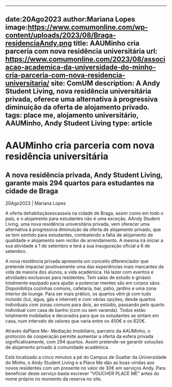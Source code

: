 
---
date:20Ago2023
author:Mariana Lopes
image:https://www.comumonline.com/wp-content/uploads/2023/08/Braga-residenciaAndy.png
title: AAUMinho cria parceria com nova residência universitária
url: https://www.comumonline.com/2023/08/associacao-academica-da-universidade-do-minho-cria-parceria-com-nova-residencia-universitaria/
site: ComUM
description: A Andy Student Living, nova residência universitária privada, oferece uma alternativa à progressiva diminuição da oferta de alojamento privado.
tags: place me, alojamento universitário, AAUMinho, Andy Student Living
type: article
---


# AAUMinho cria parceria com nova residência universitária

## A nova residência privada, Andy Student Living, garante mais 294 quartos para estudantes na cidade de Braga

20Ago2023 | Mariana Lopes

A oferta dehabitaçãoescasseia na cidade de Braga, assim como em todo o país, e o alojamento para estudantes não é uma exceção. AAndy Student Living, uma nova residência universitária privada, vem oferecer uma alternativa à progressiva diminuição da oferta de alojamento privado, que se tem sentido para estudantes, combatendo a falta de alojamento de qualidade e alojamento sem recibo de arrendamento. A mesma irá iniciar a sua atividade a 1 de setembro e terá a sua inauguração oficial a 6 de setembro.

A nova residência privada apresenta um conceito diferenciador que pretende impactar positivamente uma das experiências mais marcantes da vida da maioria dos alunos, a vida académica. Há lazer com eventos e atividades exclusivas para residentes. Tem salas de estudo e ginásio totalmente equipado para ajudar a potenciar mentes sãs em corpos sãos. Disponibiliza cozinhas comuns, cafetaria, bar, pátio, jardins e uma zona interior de lounge. Para ser mais prático, os quartos vêm já com tudo incluído (luz, água, gás e internet) e com várias opções, desde quartos individuais com zonas comuns para dois, ao estúdio, passando pelo quarto individual com casa de banho (com ou sem varanda). Todos estão totalmente mobilados e decorados para que os estudantes se sintam em casa, num intervalo de valores que varia entre os 450€ e os 620€.

Através daPlace Me- Mediação Imobiliário, parceiro da AAUMinho, o protocolo de cooperação permite aumentar a oferta da esfera privada significativamente, com 294 quartos. Assim pretende-se garantir soluções de alojamento privado à comunidade académica.

Está localizado a cinco minutos a pé do Campus de Gualtar da Universidade do Minho, o Andy Student Living e a Place Me dão as boas-vindas aos novos residentes com um presente no valor de 30€ em serviços Andy. Para beneficiar deste serviço basta escrever “VOUCHER PLACE ME” antes do nome próprio no momento da reserva no site.


